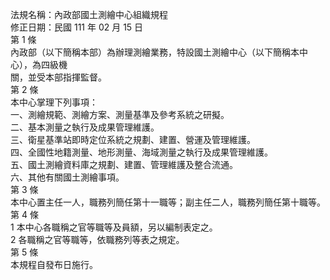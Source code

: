 法規名稱：內政部國土測繪中心組織規程  
修正日期：民國 111 年 02 月 15 日  
第 1 條  
內政部（以下簡稱本部）為辦理測繪業務，特設國土測繪中心（以下簡稱本中心），為四級機  
關，並受本部指揮監督。  
第 2 條  
本中心掌理下列事項：  
一、測繪規範、測繪方案、測量基準及參考系統之研擬。  
二、基本測量之執行及成果管理維護。  
三、衛星基準站即時定位系統之規劃、建置、營運及管理維護。  
四、全國性地籍測量、地形測量、海域測量之執行及成果管理維護。  
五、國土測繪資料庫之規劃、建置、管理維護及整合流通。  
六、其他有關國土測繪事項。  
第 3 條  
本中心置主任一人，職務列簡任第十一職等；副主任二人，職務列簡任第十職等。  
第 4 條  
1 本中心各職稱之官等職等及員額，另以編制表定之。  
2 各職稱之官等職等，依職務列等表之規定。  
第 5 條  
本規程自發布日施行。  


